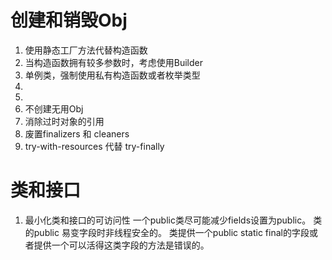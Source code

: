 # 创建和销毁Obj
1. 使用静态工厂方法代替构造函数
2. 当构造函数拥有较多参数时，考虑使用Builder
3. 单例类，强制使用私有构造函数或者枚举类型
4. 
5. 
6. 不创建无用Obj
7. 消除过时对象的引用
8. 废置finalizers 和	cleaners
9. try-with-resources 代替 try-finally

# 类和接口
1. 最小化类和接口的可访问性
    一个public类尽可能减少fields设置为public。
    类的public 易变字段时非线程安全的。
    类提供一个public static final的字段或者提供一个可以活得这类字段的方法是错误的。